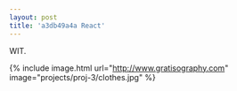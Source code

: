 ```yaml
---
layout: post
title: 'a3db49a4a React'
---
```


WIT.

{% include image.html url="http://www.gratisography.com" image="projects/proj-3/clothes.jpg" %}
